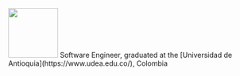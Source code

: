 <img src="https://user-images.githubusercontent.com/38771926/228119937-f3fab86f-d021-45c3-a4c7-0c7c290f2e96.jpg" width="100" height="100">
Software Engineer, graduated at the [Universidad de Antioquia](https://www.udea.edu.co/), Colombia

<!--
**Daniel-Loaiza/daniel-loaiza** is a ✨ _special_ ✨ repository because its `README.md` (this file) appears on your GitHub profile.
![coding-web-programming-computer](https://user-images.githubusercontent.com/38771926/228119937-f3fab86f-d021-45c3-a4c7-0c7c290f2e96.jpg)
![image](https://user-images.githubusercontent.com/38771926/227850077-21be0030-bfec-442e-a950-3852b9ca92b1.png)
![image](https://user-images.githubusercontent.com/38771926/227854623-7b0dea02-6fe0-4ec2-92a5-4f678fa2aaef.png)
![image](https://user-images.githubusercontent.com/38771926/227852678-8fcb57d9-520d-4c08-a35f-ca1d10eed204.png)
![image](https://user-images.githubusercontent.com/38771926/227847200-27d89a99-6922-4787-a7b4-2cde0aecb036.png)
![image](https://user-images.githubusercontent.com/38771926/227850290-3c32dc52-bd4d-4d75-8118-206c4530089b.png)


Here are some ideas to get you started:

- 🔭 I’m currently working on ...
- 🌱 I’m currently learning ...
- 👯 I’m looking to collaborate on ...
- 🤔 I’m looking for help with ...
- 💬 Ask me about ...
- 📫 How to reach me: ...
- 😄 Pronouns: ...
- ⚡ Fun fact: ...
-->
